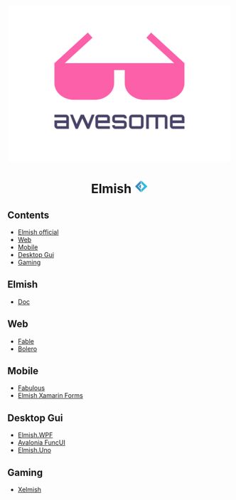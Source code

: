 <div align="center">
	<img width="500" height="350" src="media/logo.svg" alt="Awesome">
    <h1>Elmish <img height="30" src="media/Fsharp_logo.png" alt="Awesome"></h1>
</div>

## Contents

- [Elmish official](#elmish)
- [Web](#web)
- [Mobile](#mobile)
- [Desktop Gui](#desktop-gui)
- [Gaming](#gaming)

## Elmish

- [Doc]()

## Web

- [Fable]()
- [Bolero]()

## Mobile

- [Fabulous]()
- [Elmish Xamarin Forms](https://github.com/dboris/elmish-forms)

## Desktop Gui

- [Elmish.WPF](https://github.com/elmish/Elmish.WPF)
- [Avalonia FuncUI]()
- [Elmish.Uno]()


## Gaming

- [Xelmish]()

